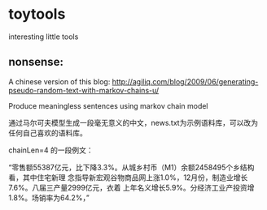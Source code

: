# toytools
interesting little tools

nonsense:
------------
A chinese version of this blog:
http://agiliq.com/blog/2009/06/generating-pseudo-random-text-with-markov-chains-u/

Produce meaningless sentences using markov chain model

通过马尔可夫模型生成一段毫无意义的中文，news.txt为示例语料库，可以改为任何自己喜欢的语料库。

chainLen=4 的一段例文：

“零售额55387亿元，比下降3.3%。从城乡村币（M1）余额2458495个乡结构看，其中住宅新理
念指导新宏观谷物商品网上涨1.0%，12月份，制造业增长7.6%。八届三产量2999亿元，衣着
上年名义增长5.9%。分经济工业产投资增1.8%。场销率为64.2%，”
